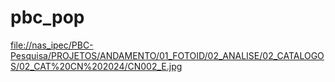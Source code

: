 # pbc_pop 

<file://nas_ipec/PBC-Pesquisa/PROJETOS/ANDAMENTO/01_FOTOID/02_ANALISE/02_CATALOGOS/02_CAT%20CN%202024/CN002_E.jpg>

